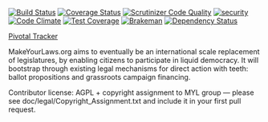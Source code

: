 [![Build Status](https://travis-ci.org/MakeYourLaws/MakeYourLaws.png)](https://makeyourlaws.org/travis-link)
[![Coverage Status](https://coveralls.io/repos/MakeYourLaws/MakeYourLaws/badge.svg)](https://coveralls.io/r/MakeYourLaws/MakeYourLaws)
[![Scrutinizer Code Quality](https://scrutinizer-ci.com/g/MakeYourLaws/MakeYourLaws/badges/quality-score.png?b=master)](https://scrutinizer-ci.com/g/MakeYourLaws/MakeYourLaws/?branch=master)
[![security](https://hakiri.io/github/MakeYourLaws/MakeYourLaws/master.svg)](https://hakiri.io/github/MakeYourLaws/MakeYourLaws/master)
[![Code Climate](https://codeclimate.com/github/MakeYourLaws/MakeYourLaws/badges/gpa.svg)](https://codeclimate.com/github/MakeYourLaws/MakeYourLaws)
[![Test Coverage](https://codeclimate.com/github/MakeYourLaws/MakeYourLaws/badges/coverage.svg)](https://codeclimate.com/github/MakeYourLaws/MakeYourLaws/coverage)
[![Brakeman](http://rails-brakeman.com/MakeYourLaws/MakeYourLaws.png)](http://rails-brakeman.com/MakeYourLaws/MakeYourLaws)
[![Dependency Status](https://gemnasium.com/MakeYourLaws/MakeYourLaws.svg)](https://gemnasium.com/MakeYourLaws/MakeYourLaws)

[Pivotal Tracker](https://www.pivotaltracker.com/n/projects/9217)

MakeYourLaws.org aims to eventually be an international scale replacement of legislatures, by enabling citizens to participate in liquid democracy. It will bootstrap through existing legal mechanisms for direct action with teeth: ballot propositions and grassroots campaign financing.

Contributor license: AGPL + copyright assignment to MYL group — please see doc/legal/Copyright_Assignment.txt and include it in your first pull request.
